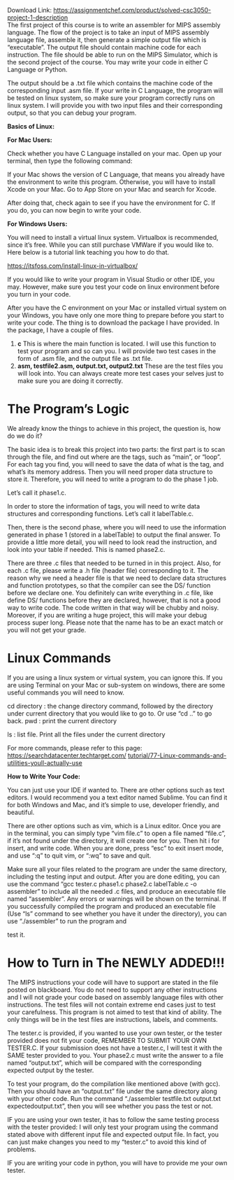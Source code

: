Download Link: https://assignmentchef.com/product/solved-csc3050-project-1-description
<br>
The first project of this course is to write an assembler for MIPS assembly language. The flow of the project is to take an input of MIPS assembly language file, assemble it, then generate a simple output file which is “executable”. The output file should contain machine code for each instruction. The file should be able to run on the MIPS Simulator, which is the second project of the course. You may write your code in either C Language or Python.

The output should be a .txt file which contains the machine code of the corresponding input .asm file. If your write in C Language, the program will be tested on linux system, so make sure your program correctly runs on linux system. I will provide you with two input files and their corresponding output, so that you can debug your program.

<strong>Basics of Linux: </strong>

<strong>For Mac Users: </strong>

Check whether you have C Language installed on your mac. Open up your terminal, then type the following command:

If your Mac shows the version of C Language, that means you already have the environment to write this program. Otherwise, you will have to install Xcode on your Mac. Go to App Store on your Mac and search for Xcode.

After doing that, check again to see if you have the environment for C. If you do, you can now begin to write your code.

<strong>For Windows Users: </strong>

You will need to install a virtual linux system. Virtualbox is recommended, since it’s free. While you can still purchase VMWare if you would like to. Here below is a tutorial link teaching you how to do that.

<a href="https://itsfoss.com/install-linux-in-virtualbox/">https://itsfoss.com/install-linux-in-virtualbox/</a>

If you would like to write your program in Visual Studio or other IDE, you may. However, make sure you test your code on linux environment before you turn in your code.

After you have the C environment on your Mac or installed virtual system on your Windows, you have only one more thing to prepare before you start to write your code. The thing is to download the package I have provided. In the package, I have a couple of files.

<ol>

 <li><strong>c</strong> This is where the main function is located. I will use this function to test your program and so can you. I will provide two test cases in the form of .asm file, and the output file as .txt file.</li>

 <li><strong>asm, testfile2.asm, output.txt, output2.txt</strong> These are the test files you will look into. You can always create more test cases your selves just to make sure you are doing it correctly.</li>

</ol>

<h1>The Program’s Logic</h1>

We already know the things to achieve in this project, the question is, how do we do it?

The basic idea is to break this project into two parts: the first part is to scan through the file, and find out where are the tags, such as “main”, or “loop”. For each tag you find, you will need to save the data of what is the tag, and what’s its memory address. Then you will need proper data structure to store it. Therefore, you will need to write a program to do the phase 1 job.

Let’s call it phase1.c.

In order to store the information of tags, you will need to write data structures and corresponding functions. Let’s call it labelTable.c.

Then, there is the second phase, where you will need to use the information generated in phase 1 (stored in a labelTable) to output the final answer. To provide a little more detail, you will need to look read the instruction, and look into your table if needed. This is named phase2.c.

There are three .c files that needed to be turned in in this project. Also, for each .c file, please write a .h file (header file) corresponding to it. The reason why we need a header file is that we need to declare data structures and function prototypes, so that the compiler can see the DS/ function before we declare one. You definitely can write everything in .c file, like define DS/ functions before they are declared, however, that is not a good way to write code. The code written in that way will be chubby and noisy. Moreover, if you are writing a huge project, this will make your debug process super long. Please note that the name has to be an exact match or you will not get your grade.

<h1>Linux Commands</h1>

If you are using a linux system or virtual system, you can ignore this. If you are using Terminal on your Mac or sub-system on windows, there are some useful commands you will need to know.

cd directory : the change directory command, followed by the directory under current directory that you would like to go to. Or use “cd ..” to go back. pwd : print the current directory

ls : list file. Print all the files under the current directory

For more commands, please refer to this page: <a href="https://searchdatacenter.techtarget.com/tutorial/77-Linux-commands-and-utilities-youll-actually-use">https://searchdatacenter.techtarget.com/ </a><a href="https://searchdatacenter.techtarget.com/tutorial/77-Linux-commands-and-utilities-youll-actually-use">tutorial/77-Linux-commands-and-utilities-youll-actually-use</a>

<strong>How to Write Your Code: </strong>

You can just use your IDE if wanted to. There are other options such as text editors. I would recommend you a text editor named Sublime. You can find it for both Windows and Mac, and it’s simple to use, developer friendly, and beautiful.

There are other options such as vim, which is a Linux editor. Once you are in the terminal, you can simply type “vim file.c” to open a file named “file.c”, if it’s not found under the directory, it will create one for you. Then hit i for insert, and write code. When you are done, press “esc” to exit insert mode, and use “:q” to quit vim, or “:wq” to save and quit.

Make sure all your files related to the program are under the same directory, including the testing input and output. After you are done editing, you can use the command “gcc tester.c phase1.c phase2.c labelTable.c -o assembler” to include all the needed .c files, and produce an executable file named “assembler”. Any errors or warnings will be shown on the terminal. If you successfully compiled the program and produced an executable file (Use “ls” command to see whether you have it under the directory), you can use “./assembler” to run the program and

test it.

<h1>How to Turn in The NEWLY ADDED!!!</h1>

The MIPS instructions your code will have to support are stated in the file posted on blackboard. You do not need to support any other instructions and I will not grade your code based on assembly language files with other instructions. The test files will not contain extreme end cases just to test your carefulness. This program is not aimed to test that kind of ability. The only things will be in the test files are instructions, labels, and comments.

The tester.c is provided, if you wanted to use your own tester, or the tester provided does not fit your code, REMEMBER TO SUBMIT YOUR OWN TESTER.C. If your submission does not have a tester.c, I will test it with the SAME tester provided to you. Your phase2.c must write the answer to a file named “output.txt”, which will be compared with the corresponding expected output by the tester.

To test your program, do the compilation like mentioned above (with gcc). Then you should have an “output.txt” file under the same directory along with your other code. Run the command “./assembler testfile.txt output.txt expectedoutput.txt”, then you will see whether you pass the test or not.

IF you are using your own tester, it has to follow the same testing process with the tester provided: I will only test your program using the command stated above with different input file and expected output file. In fact, you can just make changes you need to my “tester.c” to avoid this kind of problems.

IF you are writing your code in python, you will have to provide me your own tester.


